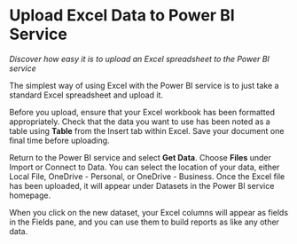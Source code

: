 <properties
   pageTitle="Upload Excel Data to Power BI Service"
   description="See how easy it is to upload an Excel spreadsheet to the Power BI service."
   services="powerbi"
   documentationCenter=""
   authors="davidiseminger"
   manager="mblythe"
   editor=""
   tags=""
   featuredVideoId="pZ8XnFfNJtc"
   featuredVideoThumb=""
   courseDuration=""/>

<tags
   ms.service="powerbi"
   ms.devlang="NA"
   ms.topic="article"
   ms.tgt_pltfrm="NA"
   ms.workload="powerbi"
   ms.date="02/20/2016"
   ms.author="v-jescoo"/>

# Upload Excel Data to Power BI Service

*Discover how easy it is to upload an Excel spreadsheet to the Power BI service*

The simplest way of using Excel with the Power BI service is to just take a standard Excel spreadsheet and upload it.

Before you upload, ensure that your Excel workbook has been formatted appropriately. Check that the data you want to use has been noted as a table using **Table** from the Insert tab within Excel. Save your document one final time before uploading.

Return to the Power BI service and select **Get Data**. Choose **Files** under Import or Connect to Data. You can select the location of your data, either Local File, OneDrive - Personal, or OneDrive - Business. Once the Excel file has been uploaded, it will appear under Datasets in the Power BI service homepage.

When you click on the new dataset, your Excel columns will appear as fields in the Fields pane, and you can use them to build reports as like  any other data.
